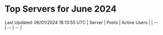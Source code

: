 # Top Servers for June 2024
Last Updated: 06/01/2024 18:13:55 UTC
| Server | Posts | Active Users |
| -- | -- | -- |
